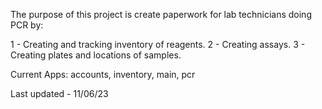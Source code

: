 The purpose of this project is create paperwork for lab technicians doing PCR by:

1 - Creating and tracking inventory of reagents.
2 - Creating assays.
3 - Creating plates and locations of samples.

Current Apps: accounts, inventory, main, pcr

Last updated - 11/06/23